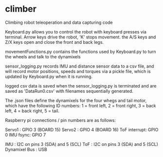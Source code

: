 # climber
Climbing robot teleoperation and data capturing code

Keyboard.py allows you to control the robot with keyboard presses via terminal. Arrow keys drive the robot, 'K' stops movement. the A/S keys and Z/X keys open and close the front and back legs.

movementFunctions.py contains the functions used by Keyboard.py to turn the wheels and talk to the dynamixels

sensor_logging.py records IMU and distance sensor data to a csv file, and will record motor positions, speeds and torques via a pickle file, which is updated by Keyboard.py when it is running.

logged csv data is saved when the sensor_logging.py is terminated and are saved as 'DataRun0.csv' with filenames sequentially generated.

The .json files define the dynamixels for the four whegs and tail motor, which have the following ID numbers: 1 = front left, 2 = front right, 3 = back left, 4 = back right, 5 = tail.

Raspberry pi connections / pin numbers are as follows:

Servo1 : GPIO 3 (BOARD 15)
Servo2 : GPIO 4 (BOARD 16)
ToF interrupt: GPIO 0
IMU fsync: GPIO 7

IMU : I2C on pins 3 (SDA) and 5 (SCL)
ToF : I2C on pins 3 (SDA) and 5 (SCL)
Dynamixel Bus : USB
